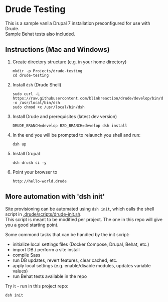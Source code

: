 # Drude Testing

This is a sample vanila Drupal 7 installation preconfigured for use with Drude.  
Sample Behat tests also included.

## Instructions (Mac and Windows)

1. Create directory structure (e.g. in your home directory)
    
    ```
    mkdir -p Projects/drude-testing
    cd drude-testing
    ```

2. Install `dsh` (Drude Shell)

    ```
    sudo curl -L https://raw.githubusercontent.com/blinkreaction/drude/develop/bin/dsh  -o /usr/local/bin/dsh
    sudo chmod +x /usr/local/bin/dsh
    ```

3. Install Drude and prerequisites (latest dev version)

    ```
    DRUDE_BRANCH=develop B2D_BRANCH=develop dsh install
    ```
    
4. In the end you will be prompted to relaunch you shell and run:

    ```
    dsh up
    ```

5. Install Drupal

    ```
    dsh drush si -y
    ```

6. Point your browser to

    ```
    http://hello-world.drude
    ```

## More automation with 'dsh init'

Site provisioning can be automated using `dsh init`, which calls the shell script in [.drude/scripts/drude-init.sh](.drude/scripts/drude-init.sh).  
This script is meant to be modified per project. The one in this repo will give you a good starting point.

Some commond tasks that can be handled by the init script:

- initialize local settings files (Docker Compose, Drupal, Behat, etc.)
- import DB / perform a site install
- compile Sass
- run DB updates, revert features, clear cached, etc.
- apply local settings (e.g. enable/disable modules, updates variable values)
- run Behat tests available in the repo

Try it - run in this project repo:

    dsh init
